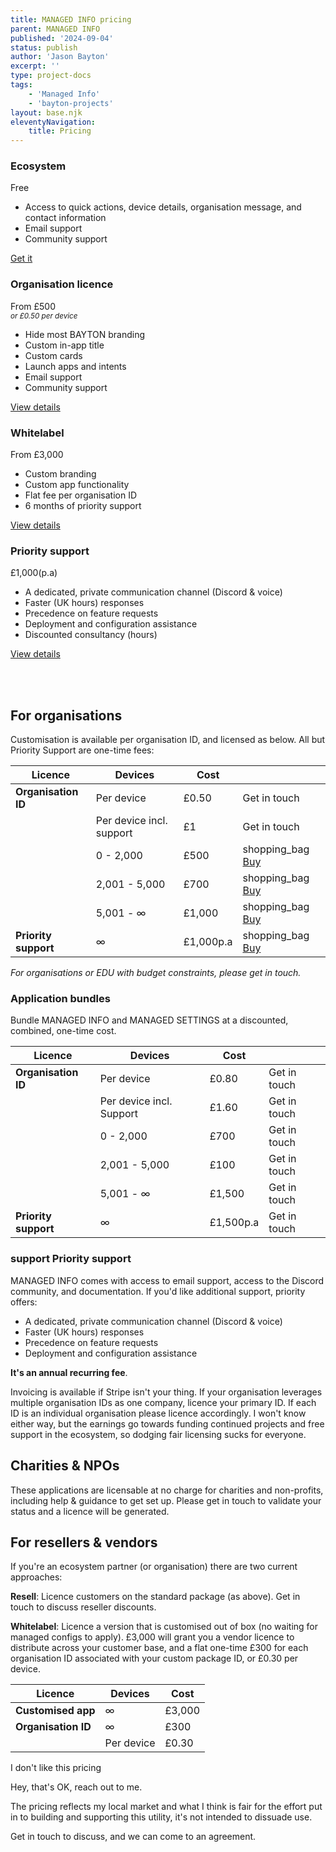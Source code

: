```yaml
---
title: MANAGED INFO pricing
parent: MANAGED INFO
published: '2024-09-04'
status: publish
author: 'Jason Bayton'
excerpt: ''
type: project-docs
tags: 
    - 'Managed Info'
    - 'bayton-projects'
layout: base.njk
eleventyNavigation:
    title: Pricing
---
```

<div class="pricing-table">
    <div class="pricing-item">
        <h3>Ecosystem</h3>
        <p class="price">Free</p>
        <ul>
            <li>Access to quick actions, device details, organisation message, and contact information</li>
            <li>Email support</li>
            <li>Community support</li>
        </ul>
        <a href="https://play.google.com/store/apps/details?id=org.bayton.managedinfo" class="btn">Get it</a>
    </div>
    <div class="pricing-item popular">
        <h3>Organisation licence</h3>
        <p class="price">From £500<br><i><small>or £0.50 per device</small></i></p>
        <ul>
            <li>Hide most BAYTON branding</li>
            <li>Custom in-app title</li>
            <li>Custom cards</li>
            <li>Launch apps and intents</li>
            <li>Email support</li>
            <li>Community support</li>
        </ul>
        <a href="#for-organisations" class="btn">View details</a>
    </div>
    <div class="pricing-item">
        <h3>Whitelabel</h3>
        <p class="price">From £3,000</p>
        <ul>
            <li>Custom branding</li>
            <li>Custom app functionality</li>
            <li>Flat fee per organisation ID</li>
            <li>6 months of priority support</li>
        </ul>
        <a href="#for-vendors" class="btn">View details</a>
    </div>
</div>
<div class="pricing-item">
        <h3>Priority support</h3>
        <p class="price">£1,000(p.a)</p>
        <ul>
            <li>A dedicated, private communication channel (Discord & voice)</li>
            <li>Faster (UK hours) responses</li>
            <li>Precedence on feature requests</li>
            <li>Deployment and configuration assistance</li>
            <li>Discounted consultancy (hours)</li>
        </ul>
        <a href="#support-priority-support" class="btn">View details</a>
    </div>

<br><br>

## For organisations 

Customisation is available per organisation ID, and licensed as below. All but Priority Support are one-time fees:

<div class="responsive-table-wrapper">

| Licence              | Devices                  | Cost      |                                                                                                              | 
| -------------------- | ------------------------ | --------- | ------------------------------------------------------------------------------------------------------------ |
| **Organisation ID**  | Per device               | £0.50     | Get in touch                                                                                                 |
|                      | Per device incl. support | £1        | Get in touch                                                                                                 |
|                      | 0 - 2,000                | £500      | <span class="material-symbols-outlined">shopping_bag</span> [Buy](https://buy.stripe.com/aEUeVS0tOcqo4GA9AC) |
|                      | 2,001 - 5,000            | £700      | <span class="material-symbols-outlined">shopping_bag</span> [Buy](https://buy.stripe.com/6oEdROgsM0HG0qk4gj) |
|                      | 5,001 - ∞                | £1,000    | <span class="material-symbols-outlined">shopping_bag</span> [Buy](https://buy.stripe.com/9AQ2966Scdus8WQbIM) |
| **Priority support** | ∞                        | £1,000p.a | <span class="material-symbols-outlined">shopping_bag</span> [Buy](https://buy.stripe.com/eVa4he3G01LK6OI28d) | 

</div>

*For organisations or EDU with budget constraints, please get in touch.*

### Application bundles

Bundle MANAGED INFO and MANAGED SETTINGS at a discounted, combined, one-time cost.

<div class="responsive-table-wrapper">

| Licence              | Devices                  | Cost      |                                                                                                              | 
| -------------------- | ------------------------ | --------- | ------------------------------------------------------------------------------------------------------------ |
| **Organisation ID**  | Per device               | £0.80     | Get in touch                                                                                                 |
|                      | Per device incl. Support | £1.60     | Get in touch                                                                                                 |
|                      | 0 - 2,000                | £700      | Get in touch                                                                                                 |
|                      | 2,001 - 5,000            | £100      | Get in touch                                                                                                 |
|                      | 5,001 - ∞                | £1,500    | Get in touch                                                                                                 |
| **Priority support** | ∞                        | £1,500p.a | Get in touch                                                                                                 | 

</div>

### <span class="material-symbols-outlined orange">support</span> Priority support

MANAGED INFO comes with access to email support, access to the Discord community, and documentation. If you'd like additional support, priority offers:

- A dedicated, private communication channel (Discord & voice)
- Faster (UK hours) responses
- Precedence on feature requests 
- Deployment and configuration assistance

**It's an annual recurring fee**.

Invoicing is available if Stripe isn't your thing. If your organisation leverages multiple organisation IDs as one company, licence your primary ID. If each ID is an individual organisation please licence accordingly. I won't know either way, but the earnings go towards funding continued projects and free support in the ecosystem, so dodging fair licensing sucks for everyone. 

## Charities & NPOs

These applications are licensable at no charge for charities and non-profits, including help & guidance to get set up. Please get in touch to validate your status and a licence will be generated.


## For resellers & vendors

If you're an ecosystem partner (or organisation) there are two current approaches:

**Resell**: Licence customers on the standard package (as above). Get in touch to discuss reseller discounts.

**Whitelabel**: Licence a version that is customised out of box (no waiting for managed configs to apply). £3,000 will grant you a vendor licence to distribute across your customer base, and a flat one-time £300 for each organisation ID associated with your custom package ID, or £0.30 per device.

<div class="responsive-table-wrapper">

| Licence             | Devices    | Cost   | 
| ------------------- | ---------- | ------ |
| **Customised app**  | ∞          | £3,000 | 
| **Organisation ID** | ∞          | £300   |  
|                     | Per device | £0.30  |  

</div>

<div class="callout callout-blue">
<div class="callout-heading callout-heading-small callout-icon-sad">I don't like this pricing</div>

Hey, that's OK, reach out to me. 

The pricing reflects my local market and what I think is fair for the effort put in to building and supporting this utility, it's not intended to dissuade use. 

Get in touch to discuss, and we can come to an agreement.

</div>